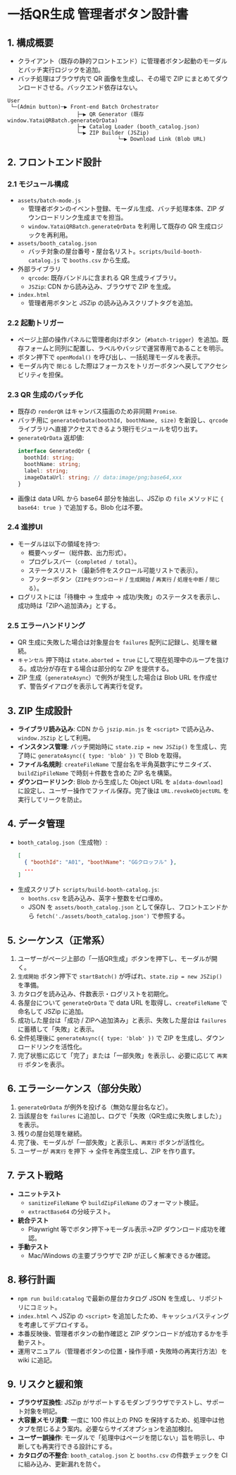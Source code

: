 # 一括QR生成 管理者ボタン設計書

## 1. 構成概要
- クライアント（既存の静的フロントエンド）に管理者ボタン起動のモーダルとバッチ実行ロジックを追加。
- バッチ処理はブラウザ内で QR 画像を生成し、その場で ZIP にまとめてダウンロードさせる。バックエンド依存はない。

```
User
 └─(Admin button)─▶ Front-end Batch Orchestrator
                      ├─▶ QR Generator (既存 window.YataiQRBatch.generateQrData)
                      ├─▶ Catalog Loader (booth_catalog.json)
                      └─▶ ZIP Builder (JSZip)
                                   └─▶ Download Link (Blob URL)
```

## 2. フロントエンド設計

### 2.1 モジュール構成
- `assets/batch-mode.js`
  - 管理者ボタンのイベント登録、モーダル生成、バッチ処理本体、ZIP ダウンロードリンク生成までを担当。
  - `window.YataiQRBatch.generateQrData` を利用して既存の QR 生成ロジックを再利用。
- `assets/booth_catalog.json`
  - バッチ対象の屋台番号・屋台名リスト。`scripts/build-booth-catalog.js` で `booths.csv` から生成。
- 外部ライブラリ
  - `qrcode`: 既存バンドルに含まれる QR 生成ライブラリ。
  - `JSZip`: CDN から読み込み、ブラウザで ZIP を生成。
- `index.html`
  - 管理者用ボタンと JSZip の読み込みスクリプトタグを追加。

### 2.2 起動トリガー
- ページ上部の操作パネルに管理者向けボタン（`#batch-trigger`）を追加。既存フォームと同列に配置し、ラベルやバッジで運営専用であることを明示。
- ボタン押下で `openModal()` を呼び出し、一括処理モーダルを表示。
- モーダル内で `閉じる` した際はフォーカスをトリガーボタンへ戻してアクセシビリティを担保。

### 2.3 QR 生成のバッチ化
- 既存の `renderQR` はキャンバス描画のため非同期 `Promise`.
- バッチ用に `generateQrData(boothId, boothName, size)` を新設し、`qrcode` ライブラリへ直接アクセスできるよう現行モジュールを切り出す。
- `generateQrData` 返却値:
  ```ts
  interface GeneratedQr {
    boothId: string;
    boothName: string;
    label: string;
    imageDataUrl: string; // data:image/png;base64,xxx
  }
  ```
- 画像は data URL から base64 部分を抽出し、JSZip の `file` メソッドに `{ base64: true }` で追加する。Blob 化は不要。

### 2.4 進捗UI
- モーダルは以下の領域を持つ:
  - 概要ヘッダー（総件数、出力形式）。
  - プログレスバー（`completed / total`）。
  - ステータスリスト（最新5件をスクロール可能リストで表示）。
  - フッターボタン（`ZIPをダウンロード` / `生成開始` / `再実行` / `処理を中断` / `閉じる`）。
- ログリストには「待機中 → 生成中 → 成功/失敗」のステータスを表示し、成功時は「ZIPへ追加済み」とする。

### 2.5 エラーハンドリング
- QR 生成に失敗した場合は対象屋台を `failures` 配列に記録し、処理を継続。
- `キャンセル` 押下時は `state.aborted = true` にして現在処理中のループを抜ける。成功分が存在する場合は部分的な ZIP を提供する。
- ZIP 生成（`generateAsync`）で例外が発生した場合は Blob URL を作成せず、警告ダイアログを表示して再実行を促す。

## 3. ZIP 生成設計
- **ライブラリ読み込み**: CDN から `jszip.min.js` を `<script>` で読み込み、`window.JSZip` として利用。
- **インスタンス管理**: バッチ開始時に `state.zip = new JSZip()` を生成し、完了時に `generateAsync({ type: 'blob' })` で Blob を取得。
- **ファイル名規則**: `createFileName` で屋台名を半角英数字にサニタイズ、`buildZipFileName` で時刻＋件数を含めた ZIP 名を構築。
- **ダウンロードリンク**: Blob から生成した Object URL を `a[data-download]` に設定し、ユーザー操作でファイル保存。完了後は `URL.revokeObjectURL` を実行してリークを防止。

## 4. データ管理
- `booth_catalog.json`（生成物）:
  ```json
  [
    { "boothId": "A01", "boothName": "GGクロッフル" },
    ...
  ]
  ```
- 生成スクリプト `scripts/build-booth-catalog.js`:
  - `booths.csv` を読み込み、英字＋整数をゼロ埋め。
  - JSON を `assets/booth_catalog.json` として保存し、フロントエンドから `fetch('./assets/booth_catalog.json')` で参照する。

## 5. シーケンス（正常系）
1. ユーザーがページ上部の「一括QR生成」ボタンを押下し、モーダルが開く。
2. `生成開始` ボタン押下で `startBatch()` が呼ばれ、`state.zip = new JSZip()` を準備。
3. カタログを読み込み、件数表示・ログリストを初期化。
4. 各屋台について `generateQrData` で data URL を取得し、`createFileName` で命名して JSZip に追加。
5. 成功した屋台は「成功 / ZIPへ追加済み」と表示、失敗した屋台は `failures` に蓄積して「失敗」と表示。
6. 全件処理後に `generateAsync({ type: 'blob' })` で ZIP を生成し、ダウンロードリンクを活性化。
7. 完了状態に応じて「完了」または「一部失敗」を表示し、必要に応じて `再実行` ボタンを表示。

## 6. エラーシーケンス（部分失敗）
1. `generateQrData` が例外を投げる（無効な屋台名など）。
2. 当該屋台を `failures` に追加し、ログで「失敗（QR生成に失敗しました）」を表示。
3. 残りの屋台処理を継続。
4. 完了後、モーダルが「一部失敗」と表示し、`再実行` ボタンが活性化。
5. ユーザーが `再実行` を押下 → 全件を再度生成し、ZIP を作り直す。

## 7. テスト戦略
- **ユニットテスト**
  - `sanitizeFileName` や `buildZipFileName` のフォーマット検証。
  - `extractBase64` の分岐テスト。
- **統合テスト**
  - Playwright 等でボタン押下→モーダル表示→ZIP ダウンロード成功を確認。
- **手動テスト**
  - Mac/Windows の主要ブラウザで ZIP が正しく解凍できるか確認。

## 8. 移行計画
- `npm run build:catalog` で最新の屋台カタログ JSON を生成し、リポジトリにコミット。
- `index.html` へ JSZip の `<script>` を追加したため、キャッシュバスティングを考慮してデプロイする。
- 本番反映後、管理者ボタンの動作確認と ZIP ダウンロードが成功するかを手動テスト。
- 運用マニュアル（管理者ボタンの位置・操作手順・失敗時の再実行方法）を wiki に追記。

## 9. リスクと緩和策
- **ブラウザ互換性**: JSZip がサポートするモダンブラウザでテストし、サポート対象を明記。
- **大容量メモリ消費**: 一度に 100 件以上の PNG を保持するため、処理中は他タブを閉じるよう案内。必要ならサイズオプションを追加検討。
- **ユーザー誤操作**: モーダルで「処理中はページを閉じない」旨を明示し、中断しても再実行できる設計にする。
- **カタログの不整合**: `booth_catalog.json` と `booths.csv` の件数チェックを CI に組み込み、更新漏れを防ぐ。
